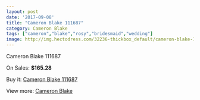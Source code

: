 ```yaml
---
layout: post
date: '2017-09-08'
title: "Cameron Blake 111687"
category: Cameron Blake
tags: ["cameron","blake","rosy","bridesmaid","wedding"]
image: http://img.hectodress.com/32236-thickbox_default/cameron-blake-111687.jpg
---
```

Cameron Blake 111687

On Sales: **$165.28**
<a href="https://www.hectodress.com/cameron-blake/14696-cameron-blake-111687.html"><amp-img layout="responsive" width="600" height="600" src="//img.hectodress.com/32236-thickbox_default/cameron-blake-111687.jpg" alt="Cameron Blake 111687 0" /></a>
<a href="https://www.hectodress.com/cameron-blake/14696-cameron-blake-111687.html"><amp-img layout="responsive" width="600" height="600" src="//img.hectodress.com/32237-thickbox_default/cameron-blake-111687.jpg" alt="Cameron Blake 111687 1" /></a>

Buy it: [Cameron Blake 111687](https://www.hectodress.com/cameron-blake/14696-cameron-blake-111687.html "Cameron Blake 111687")

View more: [Cameron Blake](https://www.hectodress.com/264-cameron-blake "Cameron Blake")